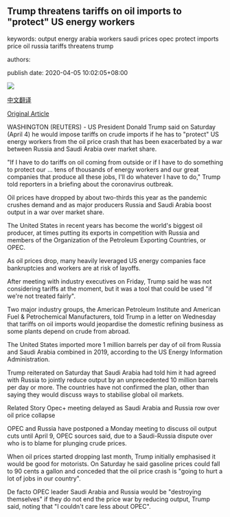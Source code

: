 ## Trump threatens tariffs on oil imports to "protect" US energy workers

keywords: output energy arabia workers saudi prices opec protect imports price oil russia tariffs threatens trump

authors: 

publish date: 2020-04-05 10:02:05+08:00

![](https://www.straitstimes.com/sites/default/files/styles/x_large/public/articles/2020/04/05/wh-jackoilus-050420.jpg?itok=mDZHnewM)

[中文翻译](Trump%20threatens%20tariffs%20on%20oil%20imports%20to%20%22protect%22%20US%20energy%20workers_zh.md)

[Original Article](https://www.straitstimes.com/world/united-states/trump-threatens-tariffs-on-oil-imports-to-protect-us-energy-workers)

WASHINGTON (REUTERS) - US President Donald Trump said on Saturday (April 4) he would impose tariffs on crude imports if he has to "protect" US energy workers from the oil price crash that has been exacerbated by a war between Russia and Saudi Arabia over market share.

"If I have to do tariffs on oil coming from outside or if I have to do something to protect our ... tens of thousands of energy workers and our great companies that produce all these jobs, I'll do whatever I have to do," Trump told reporters in a briefing about the coronavirus outbreak.

Oil prices have dropped by about two-thirds this year as the pandemic crushes demand and as major producers Russia and Saudi Arabia boost output in a war over market share.

The United States in recent years has become the world's biggest oil producer, at times putting its exports in competition with Russia and members of the Organization of the Petroleum Exporting Countries, or OPEC.

As oil prices drop, many heavily leveraged US energy companies face bankruptcies and workers are at risk of layoffs.

After meeting with industry executives on Friday, Trump said he was not considering tariffs at the moment, but it was a tool that could be used "if we're not treated fairly".

Two major industry groups, the American Petroleum Institute and American Fuel & Petrochemical Manufacturers, told Trump in a letter on Wednesday that tariffs on oil imports would jeopardise the domestic refining business as some plants depend on crude from abroad.

The United States imported more 1 million barrels per day of oil from Russia and Saudi Arabia combined in 2019, according to the US Energy Information Administration.

Trump reiterated on Saturday that Saudi Arabia had told him it had agreed with Russia to jointly reduce output by an unprecedented 10 million barrels per day or more. The countries have not confirmed the plan, other than saying they would discuss ways to stabilise global oil markets.

Related Story Opec+ meeting delayed as Saudi Arabia and Russia row over oil price collapse

OPEC and Russia have postponed a Monday meeting to discuss oil output cuts until April 9, OPEC sources said, due to a Saudi-Russia dispute over who is to blame for plunging crude prices.

When oil prices started dropping last month, Trump initially emphasised it would be good for motorists. On Saturday he said gasoline prices could fall to 90 cents a gallon and conceded that the oil price crash is "going to hurt a lot of jobs in our country".

De facto OPEC leader Saudi Arabia and Russia would be "destroying themselves" if they do not end the price war by reducing output, Trump said, noting that "I couldn't care less about OPEC".